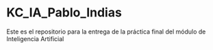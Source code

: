 # KC_IA_Pablo_Indias
Este es el repositorio para la entrega de la práctica final del módulo de Inteligencia Artificial
